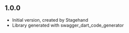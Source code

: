 ## 1.0.0

- Initial version, created by Stagehand
- Library generated with swagger_dart_code_generator
